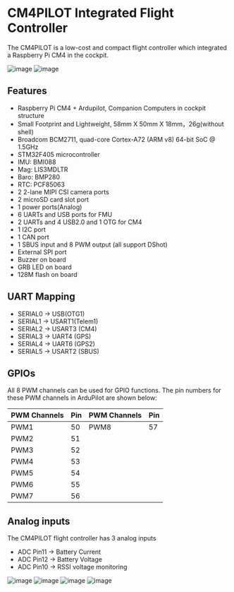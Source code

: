 # CM4PILOT Integrated Flight Controller

The CM4PILOT is a low-cost and compact flight controller which integrated a Raspberry Pi CM4 in the cockpit.

![image](https://github.com/robinluojl/ardupilot/blob/add_fmu2/libraries/AP_HAL_ChibiOS/hwdef/ACNS-CM4pilot/CM4pilot_inshell.png)
![image](https://github.com/robinluojl/ardupilot/blob/add_fmu2/libraries/AP_HAL_ChibiOS/hwdef/ACNS-CM4pilot/CM4Pilot_structure.jpg)


## Features

 - Raspberry Pi CM4 + Ardupilot, Companion Computers in cockpit structure
 - Small Footprint and Lightweight, 58mm X 50mm X 18mm，26g(without shell)
 - Broadcom BCM2711, quad-core Cortex-A72 (ARM v8) 64-bit SoC @ 1.5GHz
 - STM32F405 microcontroller
 - IMU: BMI088
 - Mag: LIS3MDLTR
 - Baro: BMP280
 - RTC: PCF85063
 - 2 2-lane MIPI CSI camera ports
 - 2 microSD card slot port
 - 1 power ports(Analog)
 - 6 UARTs and USB ports for FMU
 - 2 UARTs and 4 USB2.0 and 1 OTG for CM4
 - 1 I2C port
 - 1 CAN port
 - 1 SBUS input and 8 PWM output (all support DShot)
 - External SPI port
 - Buzzer on board 
 - GRB LED on board
 - 128M flash on board

## UART Mapping

 - SERIAL0 -> USB(OTG1)
 - SERIAL1 -> USART1(Telem1)
 - SERIAL2 -> USART3 (CM4)
 - SERIAL3 -> UART4 (GPS)
 - SERIAL4 -> UART6 (GPS2)
 - SERIAL5 -> USART2 (SBUS)
 
## GPIOs

All 8 PWM channels can be used for GPIO functions.
The pin numbers for these PWM channels in ArduPilot are shown below:

| PWM Channels | Pin  | PWM Channels | Pin  |
| ------------ | ---- | ------------ | ---- |
| PWM1         | 50   | PWM8         | 57   |
| PWM2         | 51   | 
| PWM3         | 52   | 
| PWM4         | 53   | 
| PWM5         | 54   | 
| PWM6         | 55   | 
| PWM7         | 56   | 

## Analog inputs

The CM4PILOT flight controller has 3 analog inputs

 - ADC Pin11  -> Battery Current 
 - ADC Pin12  -> Battery Voltage 
 - ADC Pin10  -> RSSI voltage monitoring




![image](https://github.com/robinluojl/ardupilot/blob/add_fmu2/libraries/AP_HAL_ChibiOS/hwdef/ACNS-CM4pilot/CM4Pilot.jpg) 
![image](https://github.com/robinluojl/ardupilot/blob/add_fmu2/libraries/AP_HAL_ChibiOS/hwdef/ACNS-CM4pilot/CM4Pilot_up.jpg)
![image](https://github.com/robinluojl/ardupilot/blob/add_fmu2/libraries/AP_HAL_ChibiOS/hwdef/ACNS-CM4pilot/CM4pilot_size.png)
![image](https://github.com/robinluojl/ardupilot/blob/add_fmu2/libraries/AP_HAL_ChibiOS/hwdef/ACNS-CM4pilot/CM4pilot_weight.png)
